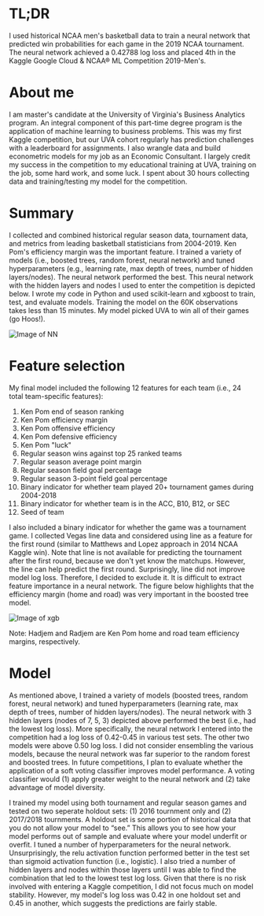 # TL;DR
I used historical NCAA men's basketball data to train a neural network that predicted win probabilities for each game in the 2019 NCAA tournament. The neural network achieved a 0.42788 log loss and placed 4th in the Kaggle Google Cloud & NCAA® ML Competition 2019-Men's.

# About me
I am master's candidate at the University of Virginia's Business Analytics program. An integral component of this part-time degree program is the application of machine learning to business problems. This was my first Kaggle competition, but our UVA cohort regularly has prediction challenges with a leaderboard for assignments. I also wrangle data and build econometric models for my job as an Economic Consultant. I largely credit my success in the competition to my educational training at UVA, training on the job, some hard work, and some luck. I spent about 30 hours collecting data and training/testing my model for the competition.

# Summary
I collected and combined historical regular season data, tournament data, and metrics from leading basketball statisticians from 2004-2019. Ken Pom's efficiency margin was the important feature. I trained a variety of models (i.e., boosted trees, random forest, neural network) and tuned hyperparameters (e.g., learning rate, max depth of trees, number of hidden layers/nodes). The neural network performed the best. This neural network with the hidden layers and nodes I used to enter the competition is depicted below. I wrote my code in Python and used scikit-learn and xgboost to train, test, and evaluate models. Training the model on the 60K observations takes less than 15 minutes. My model picked UVA to win all of their games (go Hoos!).

![Image of NN](https://user-images.githubusercontent.com/49622342/56206156-b219e080-6019-11e9-9fbb-130a5ed24ce1.PNG)

# Feature selection
My final model included the following 12 features for each team (i.e., 24 total team-specific features):
1. Ken Pom end of season ranking
2. Ken Pom efficiency margin
3. Ken Pom offensive efficiency
4. Ken Pom defensive efficiency
5. Ken Pom "luck"
6. Regular season wins against top 25 ranked teams
7. Regular season average point margin
8. Regular season field goal percentage
9. Regular season 3-point field goal percentage
10. Binary indicator for whether team played 20+ tournament games during 2004-2018
11. Binary indicator for whether team is in the ACC, B10, B12, or SEC
12. Seed of team

I also included a binary indicator for whether the game was a tournament game. I collected Vegas line data and considered using line as a feature for the first round (similar to Matthews and Lopez approach in 2014 NCAA Kaggle win). Note that line is not available for predicting the tournament after the first round, because we don't yet know the matchups. However, the line can help predict the first round. Surprisingly, line did not improve model log loss. Therefore, I decided to exclude it. It is difficult to extract feature importance in a neural network. The figure below highlights that the efficiency margin (home and road) was very important in the boosted tree model.

![Image of xgb](https://user-images.githubusercontent.com/49622342/56207337-77fe0e00-601c-11e9-8c53-2a619915f538.PNG)

Note: Hadjem and Radjem are Ken Pom home and road team efficiency margins, respectively.

# Model
As mentioned above, I trained a variety of models (boosted trees, random forest, neural network) and tuned hyperparameters (learning rate, max depth of trees, number of hidden layers/nodes). The neural network with 3 hidden layers (nodes of 7, 5, 3) depicted above performed the best (i.e., had the lowest log loss). More specifically, the neural network I entered into the competition had a log loss of 0.42-0.45 in various test sets. The other two models were above 0.50 log loss. I did not consider ensembling the various models, because the neural network was far superior to the random forest and boosted trees. In future competitions, I plan to evaluate whether the application of a soft voting classifier improves model performance. A voting classifier would (1) apply greater weight to the neural network and (2) take advantage of model diversity.

I trained my model using both tournament and regular season games and tested on two seperate holdout sets: (1) 2016 tournment only and (2) 2017/2018 tournments. A holdout set is some portion of historical data that you do not allow your model to “see.” This allows you to see how your model performs out of sample and evaluate where your model underfit or overfit. I tuned a number of hyperparameters for the neural network. Unsurprisingly, the relu activation function performed better in the test set than sigmoid activation function (i.e., logistic). I also tried a number of hidden layers and nodes within those layers until I was able to find the combination that led to the lowest test log loss. Given that there is no risk involved with entering a Kaggle competition, I did not focus much on model stability. However, my model's log loss was 0.42 in one holdout set and 0.45 in another, which suggests the predictions are fairly stable. 




